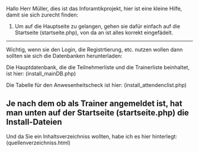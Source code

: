 Hallo Herr Müller,
dies ist das Inforamtikprojekt, hier ist eine kleine Hilfe, damit sie sich zurecht finden:

1. Um auf die Hauptseite zu gelangen, gehen sie dafür einfach auf die Startseite (startseite.php), von da an ist alles korrekt eingefädelt.



---------------------------------------------------------------------------------------------------------------------------------------
Wichtig, wenn sie den Login, die Registrtierung, etc. nutzen wollen dann sollten sie sich die Datenbanken herunterladen:

Die Hauptdatenbank, die die Teilnehmerliste und die Trainerliste beinhaltet, ist hier:
    (install_mainDB.php)

Die Tabelle für den Anwesenheitscheck ist hier:
    (install_attendenclist.php)

Je nach dem ob als Trainer angemeldet ist, hat man unten auf der Startseite (startseite.php) die Install-Dateien
---------------------------------------------------------------------------------------------------------------------------------------


Und da Sie ein Inhaltsverzeichniss wollten, habe ich es hier hinterlegt:
(quellenverzeichniss.html)